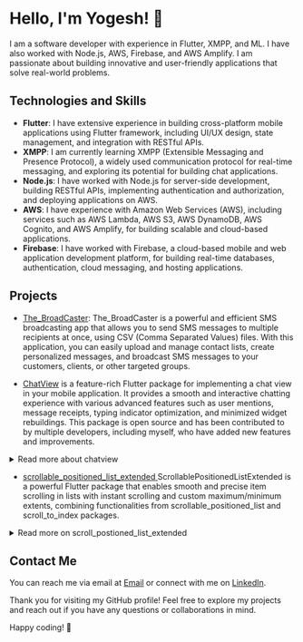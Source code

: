 <!-- ### Hi Folks 🫶

- 🔭 I’m currently working on ScrollUp...
- 🌱 I’m currently learning XMPP, ML
- 👯 I’m looking to collaborate on Flutter Projects. 
- 🤔 I’m looking for help with : XMPP, Dart
- 💬 Ask me about : Flutter, AWS, BAAS, Amplify
- 📫 How to reach me: yogesh.dubey.0804@gmail.com
- 😄 Pronouns: He/Him
- ⚡ Fun fact: I find jokes of **Rahul Gandhi** better than Anubhav Singh Bassi. 
-->
# Hello, I'm Yogesh! 👋

I am a software developer with experience in Flutter, XMPP, and ML. I have also worked with Node.js, AWS, Firebase, and AWS Amplify. I am passionate about building innovative and user-friendly applications that solve real-world problems.

## Technologies and Skills

- **Flutter**: I have extensive experience in building cross-platform mobile applications using Flutter framework, including UI/UX design, state management, and integration with RESTful APIs.
- **XMPP**: I am currently learning XMPP (Extensible Messaging and Presence Protocol), a widely used communication protocol for real-time messaging, and exploring its potential for building chat applications.
- **Node.js**: I have worked with Node.js for server-side development, building RESTful APIs, implementing authentication and authorization, and deploying applications on AWS.
- **AWS**: I have experience with Amazon Web Services (AWS), including services such as AWS Lambda, AWS S3, AWS DynamoDB, AWS Cognito, and AWS Amplify, for building scalable and cloud-based applications.
- **Firebase**: I have worked with Firebase, a cloud-based mobile and web application development platform, for building real-time databases, authentication, cloud messaging, and hosting applications.

## Projects

- [The_BroadCaster](https://github.com/Yogesh-Dubey-Ayesavi/the_broadcaster): The_BroadCaster is a powerful and efficient SMS broadcasting app that allows you to send SMS messages to multiple recipients at once, using CSV (Comma Separated Values) files. With this application, you can easily upload and manage contact lists, create personalized messages, and broadcast SMS messages to your customers, clients, or other targeted groups.

  

- [ChatView](https://github.com/SimformSolutionsPvtLtd/flutter_chatview) is a feature-rich Flutter package for implementing a chat view in your mobile application. It provides a smooth and interactive chatting experience with various advanced features such as user mentions, message receipts, typing indicator optimization, and minimized widget rebuildings. This package is open source and has been contributed to by multiple developers, including myself, who have added new features and improvements. 

<details>
  <summary>  Read more about chatview </summary>
  
## Features

1. **User Mentions:** ChatView allows users to mention other users in chat messages by using the "@" symbol followed by the username. This feature provides a seamless way to tag and notify specific users in a conversation, making it easier to direct messages to specific recipients.

2. **Message Receipts:** ChatView provides support for message receipts, allowing users to see when their messages have been delivered and read by recipients. This feature enhances communication and provides feedback on the status of sent messages.

3. **Typing Indicator Optimization:** ChatView has been optimized for typing indicators, which provide real-time feedback to users when someone is typing a message. The optimization minimizes unnecessary widget rebuilds and enhances the performance and responsiveness of the chat view.

4. **Minimized Widget Rebuildings:** ChatView minimizes widget rebuilds to improve performance and reduce unnecessary UI updates. This optimization results in a smoother scrolling experience and efficient memory usage.

## Benefits

1. **Enhanced Chatting Experience:** ChatView provides an enriched chatting experience with advanced features such as user mentions, message receipts, typing indicators, and minimized widget rebuilds. These features enhance the user engagement and interaction within the chat view, making it a seamless experience for the end-users.

2. **Improved Performance:** The optimization of typing indicators and minimized widget rebuilds in ChatView results in improved performance, with reduced unnecessary UI updates and efficient memory usage. This ensures a smooth and responsive chat view that performs well even in high-traffic chat scenarios.

3. **Open Source and Community-Driven:** ChatView is an open-source package that has been contributed to by multiple developers, including yourself. This fosters a community-driven development approach, allowing for continuous improvement and enhancement of the package. You can contribute to its development and be part of the growing Flutter community.

## Conclusion

ChatView is a powerful and feature-rich Flutter package for implementing a chat view in your mobile applications. With advanced features such as user mentions, message receipts, typing indicator optimization, and minimized widget rebuilds, it provides a seamless and engaging chatting experience for users. Its open-source nature and community-driven development approach make it a valuable asset for Flutter developers who want to implement a chat view with advanced functionalities.

</details>  


- [scrollable_positioned_list_extended ](https://pub.dev/packages/scrollable_positioned_list_extended) ScrollablePositionedListExtended is a powerful Flutter package that enables smooth and precise item scrolling in lists with instant scrolling and custom maximum/minimum extents, combining functionalities from scrollable_positioned_list and scroll_to_index packages.

<details>
    <summary>
      Read more on scroll_postioned_list_extended
  </summary>
  
# ScrollablePositionedListExtended

The Flutter `scrollable_positioned_list_extended` package, available on [pub.dev](https://pub.dev/packages/scrollable_positioned_list_extended), is a powerful tool for creating scrollable lists with position-based item scrolling functionality. With this package, you can easily create a list of items that can be scrolled to specific positions instantly, allowing for smooth and efficient navigation within your app.

One of the standout features of `scrollable_positioned_list_extended` is its ability to scroll to an item instantly. You can programmatically scroll to any item in the list with just a few lines of code, making it ideal for applications where precise item navigation is crucial. This feature is especially useful when dealing with long lists of items, where traditional scrolling may be impractical or time-consuming.

In addition to its instant scrolling capabilities, `scrollable_positioned_list_extended` also combines functionality from the `scroll_to_index` package. This allows you to set maximum and minimum extents for scrolling, giving you finer control over the scrolling behavior of your list. You can define the maximum and minimum positions that the list can scroll to, ensuring that your users can only scroll within a specific range of items.

With `scrollable_positioned_list_extended`, you can create highly customizable lists with smooth scrolling and precise item navigation. It's a powerful tool for building complex, feature-rich applications that require advanced scrolling functionality. Whether you're building a chat application, a social media feed, or any other app that requires scrolling through a list of items, `scrollable_positioned_list_extended` can greatly simplify the process and provide a seamless user experience.

## Links

- Package: [scrollable_positioned_list_extended](https://pub.dev/packages/scrollable_positioned_list_extended)
- Package: [scroll_to_index](https://pub.dev/packages/scroll_to_index)

      
  
</details>


## Contact Me

You can reach me via email at [Email](mailto:yogesh.dubey.0804@gmail.com) or connect with me on [LinkedIn](https://www.linkedin.com/in/yogesh-dubey-2b9159244/).

Thank you for visiting my GitHub profile! Feel free to explore my projects and reach out if you have any questions or collaborations in mind.

Happy coding! 🚀

